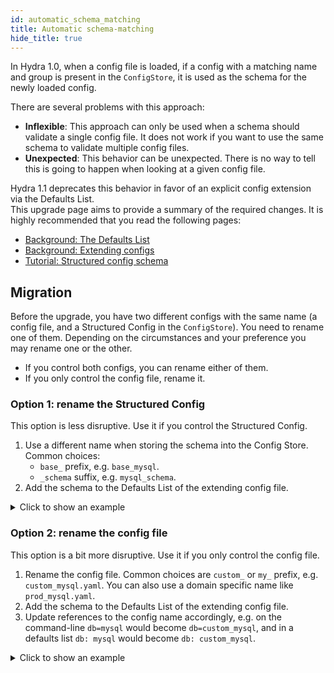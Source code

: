 ```yaml
---
id: automatic_schema_matching
title: Automatic schema-matching
hide_title: true
---
```


In Hydra 1.0, when a config file is loaded, if a config with a matching name and group is present in the `ConfigStore`,
it is used as the schema for the newly loaded config.

There are several problems with this approach:

- **Inflexible**: This approach can only be used when a schema should validate a single config file.
It does not work if you want to use the same schema to validate multiple config files.
- **Unexpected**: This behavior can be unexpected. There is no way to tell this is going to happen when looking at a given
config file.

Hydra 1.1 deprecates this behavior in favor of an explicit config extension via the Defaults List.  
This upgrade page aims to provide a summary of the required changes. It is highly recommended that you read the following pages:
- [Background: The Defaults List](../../advanced/defaults_list.md)
- [Background: Extending configs](../../patterns/extending_configs.md)
- [Tutorial: Structured config schema](../../tutorials/structured_config/5_schema.md)


## Migration
Before the upgrade, you have two different configs with the same name (a config file, and a Structured Config in the `ConfigStore`).
You need to rename one of them. Depending on the circumstances and your preference you may rename one or the other.
- If you control both configs, you can rename either of them.
- If you only control the config file, rename it.

### Option 1: rename the Structured Config
This option is less disruptive. Use it if you control the Structured Config.  
1. Use a different name when storing the schema into the Config Store. Common choices:
   - `base_` prefix, e.g. `base_mysql`.
   - `_schema` suffix, e.g. `mysql_schema`.
2. Add the schema to the Defaults List of the extending config file.

<details><summary>Click to show an example</summary>

#### Hydra 1.0
<div className="row">
<div className="col col--6">

```yaml title="db/mysql.yaml"
# @package _group_
host: localhost
port: 3306






```
</div>
<div className="col col--6">

```python title="db/mysql schema in the ConfigStore"
@dataclass
class MySQLConfig:
    host: str
    port: int

cs = ConfigStore.instance()
cs.store(group="db",
         name="mysql", 
         node=MySQLConfig)
```
</div>
</div>

#### Hydra 1.1
<div className="row">
<div className="col col--6">

```yaml title="db/mysql.yaml" {1,2}
defaults:
  - base_mysql

host: localhost
port: 3306




```
</div>
<div className="col col--6">

```python title="db/mysql schema in the ConfigStore" {8}
@dataclass
class MySQLConfig:
    host: str
    port: int

cs = ConfigStore.instance()
cs.store(group="db",
         name="base_mysql", 
         node=MySQLConfig)
```
</div>
</div>

</details>

### Option 2: rename the config file
This option is a bit more disruptive. Use it if you only control the config file.
1. Rename the config file. Common choices are `custom_` or `my_` prefix, e.g. `custom_mysql.yaml`. You can also use a domain specific name like `prod_mysql.yaml`.
2. Add the schema to the Defaults List of the extending config file.
3. Update references to the config name accordingly, e.g. on the command-line `db=mysql` would become `db=custom_mysql`, and in a defaults list `db: mysql` would become `db: custom_mysql`.


<details><summary>Click to show an example</summary>

#### Hydra 1.0
<div className="row">
<div className="col col--6">

```yaml title="db/mysql.yaml"
# @package _group_
host: localhost
port: 3306
```
```yaml title="config.yaml"
defaults:
  - db: mysql
```
</div>
<div className="col col--6">

```python title="db/mysql schema in the ConfigStore"
@dataclass
class MySQLConfig:
    host: str
    port: int

cs = ConfigStore.instance()
cs.store(group="db",
         name="mysql", 
         node=MySQLConfig)

```
</div>
</div>

#### Hydra 1.1
Rename `db/mysql.yaml` to `db/custom_mysql.yaml` and explicitly add the schema to the Defaults List.
<div className="row">

<div className="col col--6">

```yaml title="db/custom_mysql.yaml" {1,2}
defaults:
  - mysql

host: localhost
port: 3306
```
```yaml title="config.yaml" {2}
defaults:
  - db: custom_mysql
```

</div>
<div className="col col--6">

```python title="db/mysql schema in the ConfigStore"





                   NO CHANGES






```
</div>
</div>

Don't forget to also update your command line overrides from `db=mysql` to `db=custom_mysql`.
</details>
